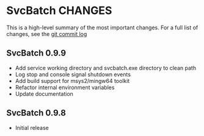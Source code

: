 # SvcBatch CHANGES

This is a high-level summary of the most important changes.
For a full list of changes, see the [git commit log][log]

  [log]: https://github.com/mturk/svcbatch/commits/

## SvcBatch 0.9.9

 * Add service working directory and svcbatch.exe 
   directory to clean path
 * Log stop and console signal shutdown events
 * Add build support for msys2/mingw64 toolkit
 * Refactor internal environment variables
 * Update documentation

## SvcBatch 0.9.8

 * Initial release

